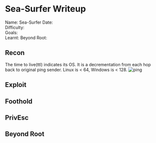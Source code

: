 # Sea-Surfer Writeup

Name: Sea-Surfer
Date:  
Difficulty:  
Goals:  
Learnt:
Beyond Root:

## Recon

The time to live(ttl) indicates its OS. It is a decrementation from each hop back to original ping sender. Linux is < 64, Windows is < 128.
![ping](Screenshots/ping.png)
	
## Exploit

## Foothold

## PrivEsc

## Beyond Root

      
